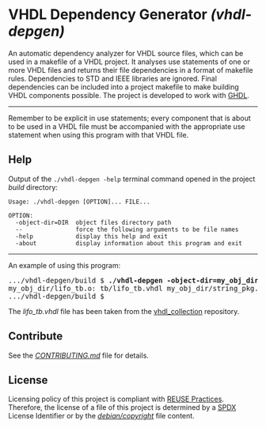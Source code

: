 # VHDL Dependency Generator *(vhdl-depgen)*

An automatic dependency analyzer for VHDL source files, which can be used in a makefile of a VHDL project. It analyses use statements of one or more VHDL files and returns their file dependencies in a format of makefile rules. Dependencies to STD and IEEE libraries are ignored. Final dependencies can be included into a project makefile to make building VHDL components possible. The project is developed to work with [GHDL](https://github.com/ghdl/ghdl).

---

Remember to be explicit in use statements; every component that is about to be used in a VHDL file must be accompanied with the appropriate use statement when using this program with that VHDL file.

## Help

Output of the `./vhdl-depgen -help` terminal command opened in the project *build* directory:

```
Usage: ./vhdl-depgen [OPTION]... FILE...

OPTION:
  -object-dir=DIR  object files directory path
  --               force the following arguments to be file names
  -help            display this help and exit
  -about           display information about this program and exit
```

---

An example of using this program:

<pre>
.../vhdl-depgen/build $ <b>./vhdl-depgen -object-dir=my_obj_dir tb/lifo_tb.vhdl</b>
my_obj_dir/lifo_tb.o: tb/lifo_tb.vhdl my_obj_dir/string_pkg.o my_obj_dir/lifo.o
.../vhdl-depgen/build $ 
</pre>

The *lifo_tb.vhdl* file has been taken from the [vhdl_collection](https://gitlab.com/dominiksalvet/vhdl_collection) repository.

## Contribute

See the [*CONTRIBUTING.md*](CONTRIBUTING.md) file for details.

## License

Licensing policy of this project is compliant with [REUSE Practices](https://reuse.software/practices/2.0/). Therefore, the license of a file of this project is determined by a [SPDX](https://spdx.org/) License Identifier or by the [*debian/copyright*](debian/copyright) file content.
